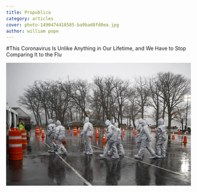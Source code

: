 ```yaml
---
title: Propublica
category: articles
cover: photo-1490474418585-ba9bad8fd0ea.jpg
author: william pope
---
```


#This Coronavirus Is Unlike Anything in Our Lifetime, and We Have to Stop Comparing It to the Flu

![unsplash.com](./photo-1490474418585-ba9bad8fd0ea.jpg)

